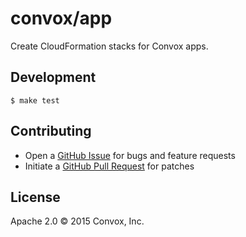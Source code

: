 # convox/app

Create CloudFormation stacks for Convox apps.

## Development

    $ make test

## Contributing

* Open a [GitHub Issue](https://github.com/convox/app/issues/new) for bugs and feature requests
* Initiate a [GitHub Pull Request](https://help.github.com/articles/using-pull-requests/) for patches

## License

Apache 2.0 &copy; 2015 Convox, Inc.

